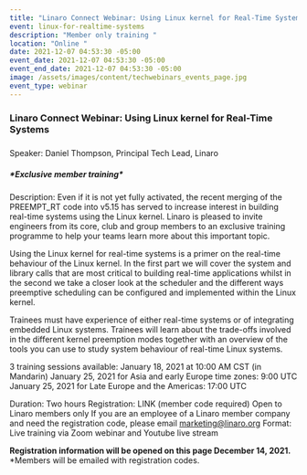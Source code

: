 ```yaml
---
title: "Linaro Connect Webinar: Using Linux kernel for Real-Time Systems "
event: linux-for-realtime-systems
description: "Member only training "
location: "Online "
date: 2021-12-07 04:53:30 -05:00
event_date: 2021-12-07 04:53:30 -05:00
event_end_date: 2021-12-07 04:53:30 -05:00
image: /assets/images/content/techwebinars_events_page.jpg
event_type: webinar
---
```

### Linaro Connect Webinar: Using Linux kernel for Real-Time Systems 

##### 
Speaker: Daniel Thompson, Principal Tech Lead, Linaro

##### \*Exclusive member training\*

Description: 
Even if it is not yet fully activated, the recent merging of the PREEMPT_RT code into v5.15 has served to increase interest in building real-time systems using the Linux kernel. Linaro is pleased to invite engineers from its core, club and group members to an exclusive training programme to help your teams learn more about this important topic.

Using the Linux kernel for real-time systems is a primer on the real-time behaviour of the Linux kernel. In the first part we will cover the system and library calls that are most critical to building real-time applications whilst in the second we take a closer look at the scheduler and the different ways preemptive scheduling can be configured and implemented within the Linux kernel.

Trainees must have experience of either real-time systems or of integrating embedded Linux systems. Trainees will learn about the trade-offs involved in the different kernel preemption modes together with an overview of the tools you can use to study system behaviour of real-time Linux systems.


3 training sessions available:
January 18, 2021 at 10:00 AM CST (in Mandarin) 
January 25, 2021 for Asia and early Europe time zones: 9:00 UTC
January 25, 2021 for Late Europe and the Americas: 17:00 UTC

Duration: Two hours
Registration: LINK (member code required) 
Open to Linaro members only 
If you are an employee of a Linaro member company and need the registration code, please email marketing@linaro.org 
Format: Live training via Zoom webinar and Youtube live stream 

**Registration information will be opened on this page December 14, 2021.** \
*Members will be emailed with registration codes.